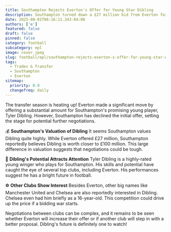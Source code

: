 ```yaml
---
title: Southampton Rejects Everton's Offer for Young Star Dibling
description: Southampton turned down a £27 million bid from Everton for their talented young winger, Tyler Dibling.
date: 2025-08-01T06:16:11.243-04:00
authors: ['e']
featured: false
draft: false
pinned: false
category: football
subcategory: epl
image: cover.jpeg
slug: football/epl/southampton-rejects-everton-s-offer-for-young-star-dibling
tags:
  - Trades & Transfer
  - Southampton
  - Everton
sitemap:
  priority: 0.9
  changefreq: daily
---
```


The transfer season is heating up! Everton made a significant move by offering a substantial amount for Southampton's promising young player, Tyler Dibling. However, Southampton has declined the initial offer, setting the stage for potential further negotiations.

💰 **Southampton's Valuation of Dibling**
It seems Southampton values Dibling quite highly.  While Everton offered £27 million, Southampton reportedly believes Dibling is worth closer to £100 million. This large difference in valuation suggests that negotiations could be tough.

🌟 **Dibling's Potential Attracts Attention**
Tyler Dibling is a highly-rated young winger who plays for Southampton. His skills and potential have caught the eye of several top clubs, including Everton.  His performances suggest he has a bright future in football.

⚽ **Other Clubs Show Interest**
Besides Everton, other big names like Manchester United and Chelsea are also reportedly interested in Dibling. Chelsea even had him briefly as a 16-year-old. This competition could drive up the price if a bidding war starts.

Negotiations between clubs can be complex, and it remains to be seen whether Everton will increase their offer or if another club will step in with a better proposal. Dibling's future is definitely one to watch!
